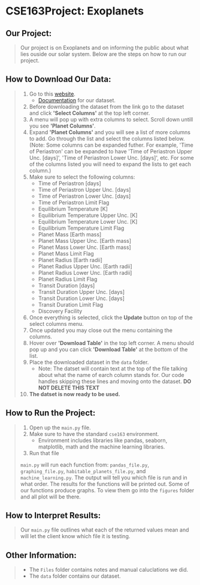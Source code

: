 # CSE163Project: Exoplanets

## Our Project:
> Our project is on Exoplanets and on informing the public about what lies ouside our solar
> system. Below are the steps on how to run our project.

## How to Download Our Data:
> 1. Go to this [website](https://exoplanetarchive.ipac.caltech.edu/cgi-bin/TblView/nph-tblView?app=ExoTbls&config=planets).
>       * [Documentation](https://exoplanetarchive.ipac.caltech.edu/docs/API_exoplanet_columns.html)
>       for our dataset.
> 2. Before downloading the dataset from the link go to the dataset and click **'Select Columns'**
> at the top left corner.
> 3. A menu will pop up with extra columns to select. Scroll down untill you see **'Planet Columns'**.
> 4. Expand **'Planet Columns'** and you will see a list of more columns to add. Go through the list
> and select the columns listed below. (Note: Some columns can be expanded futher. For example,
> 'Time of Periastron' can be expanded to have 'Time of Periastron Upper Unc. [days]', 
> 'Time of Periastron Lower Unc. [days]', etc. For some of the columns listed you will need to expand
> the lists to get each column.)
> 5. Make sure to select the following columns:
>       * Time of Periastron [days]
>       * Time of Periastron Upper Unc. [days]
>       * Time of Periastron Lower Unc. [days]
>       * Time of Periastron Limit Flag
>       * Equilibrium Temperature [K]
>       * Equilibrium Temperature Upper Unc. [K]
>       * Equilibrium Temperature Lower Unc. [K]
>       * Equilibrium Temperature Limit Flag
>       * Planet Mass [Earth mass]
>       * Planet Mass Upper Unc. [Earth mass]
>       * Planet Mass Lower Unc. [Earth mass]
>       * Planet Mass Limit Flag
>       * Planet Radius [Earth radii]
>       * Planet Radius Upper Unc. [Earth radii]
>       * Planet Radius Lower Unc. [Earth radii]
>       * Planet Radius Limit Flag
>       * Transit Duration [days]
>       * Transit Duration Upper Unc. [days]
>       * Transit Duration Lower Unc. [days]
>       * Transit Duration Limit Flag
>       * Discovery Facility
> 6. Once everything is selected, click the **Update** button on top of the select columns menu.
> 7. Once updated you may close out the menu containing the columns.
> 8. Hover over **'Download Table'** in the top left corner. A menu should pop up and you can
>    click **'Download Table'** at the bottom of the list.
> 9. Place the downloaded dataset in the `data` folder. 
>       * Note: The datset will contain text at the top of the file talking about what the name
>         of earch column stands for. Our code handles skipping these lines and moving onto the dataset.
>         **DO NOT DELETE THIS TEXT**
> 10. **The datset is now ready to be used.**

## How to Run the Project:
> 1. Open up the `main.py` file.
> 2. Make sure to have the standard `cse163` environment.
>       * Environment includes libraries like pandas, seaborn, matplotlib, math and the
>           machine learning libraries.
> 2. Run that file
> 
> `main.py` will run each function from: `pandas_file.py`, `graphing_file.py`,
> `habitable_planets_file.py`, and `machine_learning.py`. The output will tell you which file is
> run and in what order. The results for the functions will be printed out. Some of our functions
> produce graphs. To view them go into the `figures` folder and all plot will be there.

## How to Interpret Results:
> Our `main.py` file outlines what each of the returned values mean and will let the client
> know which file it is testing. 

## Other Information:
> - The `Files` folder contains notes and manual caluclations we did.
> - The `data` folder contains our dataset.